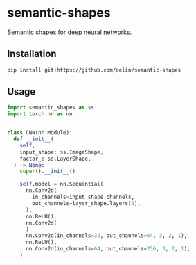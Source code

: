 # semantic-shapes

Semantic shapes for deep neural networks.

## Installation 

```sh
pip install git+https://github.com/oelin/semantic-shapes
```

## Usage

```python
import semantic_shapes as ss
import torch.nn as nn


class CNN(nn.Module):
  def __init__(
    self,
    input_shape: ss.ImageShape,
    factor_: ss.LayerShape,
  ) -> None:
    super().__init__()

    self.model = nn.Sequential(
      nn.Conv2d(
        in_channels=input_shape.channels,
        out_channels=layer_shape.layers[0],
      ),
      nn.ReLU(),
      nn.Conv2d(
      )
      nn.Conv2d(in_channels=32, out_channels=64, 3, 2, 1),
      nn.ReLU(),
      nn.Conv2d(in_channels=64, out_channels=256, 3, 2, 1),
    )
```
